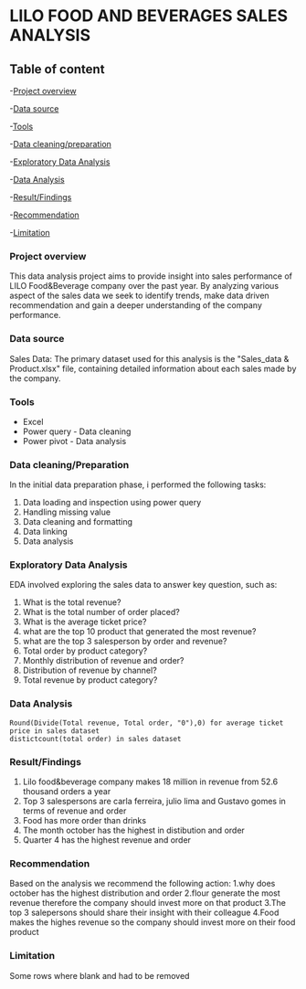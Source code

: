 # LILO FOOD AND BEVERAGES SALES ANALYSIS

## Table of content

 -[Project overview](#project-overview)
 
 -[Data source](#data-source)

 -[Tools](#tools)

 -[Data cleaning/preparation](##data-cleaning-preparation)

 -[Exploratory Data Analysis](#exploratory-data-analysis)

 -[Data Analysis](#data-analysis)

 -[Result/Findings](#result-findings)

 -[Recommendation](#recommendation)

 -[Limitation](#limitation)
 
 



 
  


 
### Project overview

This data analysis project aims to provide insight into sales performance of LILO Food&Beverage company over the past year. By analyzing various aspect of the sales data                      we seek to identify trends, make data driven recommendation and gain a deeper understanding of the company performance.

### Data source

Sales Data: The primary dataset used for this analysis is the "Sales_data & Product.xlsx" file, containing detailed information about each sales made by the company.

### Tools

- Excel
- Power query - Data cleaning
- Power pivot - Data analysis


### Data cleaning/Preparation

In the initial data preparation phase, i performed the following tasks:
 1. Data loading and inspection using power query
 2. Handling missing value
 3. Data cleaning and formatting
 4. Data linking
 5. Data analysis


### Exploratory Data Analysis

EDA involved exploring the sales data to answer key question, such as:

1. What is the total revenue?
2. What is the total number of order placed?
3. What is the average ticket price?
4. what are the top 10 product that generated the most revenue?
5. what are the top 3 salesperson by order and revenue?
6. Total order by product category?
7. Monthly distribution of revenue and order?
8. Distribution of revenue by channel?
9. Total revenue by product category?

### Data Analysis

``` DAX
Round(Divide(Total revenue, Total order, "0"),0) for average ticket price in sales dataset
distictcount(total order) in sales dataset
```

### Result/Findings

1. Lilo food&beverage company makes 18 million in revenue from 52.6 thousand orders a year
2. Top 3 salespersons are carla ferreira, julio lima and Gustavo gomes in terms of revenue and order
3. Food has more order than drinks
4. The month october has the highest in distibution and order
5. Quarter 4 has the highest revenue and order

### Recommendation

Based on the analysis we recommend the following action:
1.why does october has the highest distribution and order
2.flour generate the most revenue therefore the company should invest more on that product
3.The top 3 salepersons should share their insight with their colleague
4.Food makes the highes revenue so the company should invest more on their food product

### Limitation

Some rows where blank and had to be removed





    
